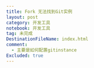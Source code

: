 ```yaml
---
title: Fork 无法找到Git实例
layout: post
category: 开发工具
notebook: 开发工具
tag: 未完成
DestinationFileName: index.html
comment:
  - 主要是如何配置gitinstance
Excluded: true
---
```

